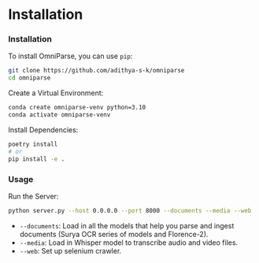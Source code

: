 # Installation

### Installation

To install OmniParse, you can use `pip`:

```bash
git clone https://github.com/adithya-s-k/omniparse
cd omniparse
```

Create a Virtual Environment:

```bash
conda create omniparse-venv python=3.10
conda activate omniparse-venv
```

Install Dependencies:

```bash
poetry install
# or
pip install -e .
```

### Usage

Run the Server:

```bash
python server.py --host 0.0.0.0 --port 8000 --documents --media --web
```

* `--documents`: Load in all the models that help you parse and ingest documents (Surya OCR series of models and Florence-2).
* `--media`: Load in Whisper model to transcribe audio and video files.
* `--web`: Set up selenium crawler.

